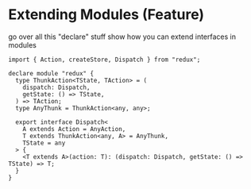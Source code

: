 # Extending Modules (Feature)

go over all this "declare" stuff
show how you can extend interfaces in modules

```tsx
import { Action, createStore, Dispatch } from "redux";

declare module "redux" {
  type ThunkAction<TState, TAction> = (
    dispatch: Dispatch,
    getState: () => TState,
  ) => TAction;
  type AnyThunk = ThunkAction<any, any>;

  export interface Dispatch<
    A extends Action = AnyAction,
    T extends ThunkAction<any, A> = AnyThunk,
    TState = any
  > {
    <T extends A>(action: T): (dispatch: Dispatch, getState: () => TState) => T;
  }
}
```
